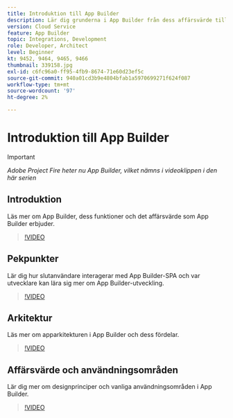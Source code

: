 ```yaml
---
title: Introduktion till App Builder
description: Lär dig grunderna i App Builder från dess affärsvärde till dess arkitektur.
version: Cloud Service
feature: App Builder
topic: Integrations, Development
role: Developer, Architect
level: Beginner
kt: 9452, 9464, 9465, 9466
thumbnail: 339158.jpg
exl-id: c6fc96a0-ff95-4fb9-8674-71e60d23ef5c
source-git-commit: 940a01cd3b9e4804bfab1a5970699271f624f087
workflow-type: tm+mt
source-wordcount: '97'
ht-degree: 2%

---
```


# Introduktion till App Builder

>[!IMPORTANT]
>
> _Adobe Project Fire heter nu App Builder, vilket nämns i videoklippen i den här serien_

## Introduktion

Läs mer om App Builder, dess funktioner och det affärsvärde som App Builder erbjuder.

>[!VIDEO](https://video.tv.adobe.com/v/339158/?quality=12&learn=on)

## Pekpunkter

Lär dig hur slutanvändare interagerar med App Builder-SPA och var utvecklare kan lära sig mer om App Builder-utveckling.

>[!VIDEO](https://video.tv.adobe.com/v/339159/?quality=12&learn=on)

## Arkitektur

Läs mer om apparkitekturen i App Builder och dess fördelar.

>[!VIDEO](https://video.tv.adobe.com/v/339160/?quality=12&learn=on)

## Affärsvärde och användningsområden

Lär dig mer om designprinciper och vanliga användningsområden i App Builder.

>[!VIDEO](https://video.tv.adobe.com/v/339161/?quality=12&learn=on)
